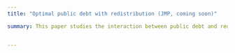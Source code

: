 ```yaml
---
title: "Optimal public debt with redistribution (JMP, coming soon)"

summary: This paper studies the interaction between public debt and redistribution when markets are incomplete and agents are heterogeneous. I consider a standard incomplete markets economy where the government controls both the progressivity of the tax schedule and the level of public debt. I compute the optimal mix of debt and progressivity, comparing three different optimality concepts that have been explored by the literature. I find that planners that care about redistribution favor _lower_ levels of debt due to a novel interest rate channel-- redistributive taxation reduces the need to self-insure and thus makes government borrowing more expensive.


---
```

